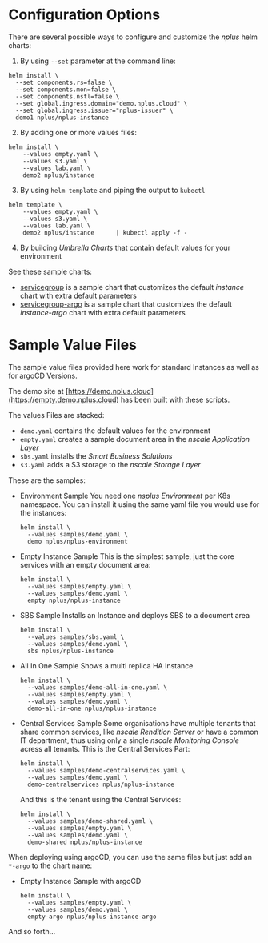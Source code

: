 # Configuration Options

There are several possible ways to configure and customize the *nplus* helm charts:

1. By using `--set` parameter at the command line:

  ```
  helm install \
    --set components.rs=false \
    --set components.mon=false \
    --set components.nstl=false \
    --set global.ingress.domain="demo.nplus.cloud" \
    --set global.ingress.issuer="nplus-issuer" \
    demo1 nplus/nplus-instance
  ```

2. By adding one or more values files:

  ```
  helm install \
      --values empty.yaml \
      --values s3.yaml \
      --values lab.yaml \
      demo2 nplus/instance
  ```

3. By using `helm template` and piping the output to `kubectl`

  ```
  helm template \
      --values empty.yaml \
      --values s3.yaml \
      --values lab.yaml \
      demo2 nplus/instance      | kubectl apply -f -
  ```

4. By building *Umbrella Charts* that contain default values for your environment

See these sample charts:

- [servicegroup](servicegroup)
  is a sample chart that customizes the default 
  *instance* chart with extra default parameters
- [servicegroup-argo](servicegroup-argo)
  is a sample chart that customizes the default 
  *instance-argo* chart with extra default parameters

# Sample Value Files

The sample value files provided here work for standard Instances as well as for argoCD Versions.

The demo site at [https://demo.nplus.cloud](https://empty.demo.nplus.cloud) has been built with these scripts.

The values Files are stacked:
- `demo.yaml` contains the default values for the environment
- `empty.yaml` creates a sample document area in the *nscale Application Layer*
- `sbs.yaml` installs the *Smart Business Solutions*
- `s3.yaml` adds a S3 storage to the *nscale Storage Layer*

These are the samples:

- Environment Sample
  You need one *nsplus Environment* per K8s namespace. You can install it using the same yaml file you would use for the instances:
  ```
  helm install \
    --values samples/demo.yaml \
    demo nplus/nplus-environment
  ```

- Empty Instance Sample
  This is the simplest sample, just the core services with an empty document area:
  ```
  helm install \
    --values samples/empty.yaml \
    --values samples/demo.yaml \
    empty nplus/nplus-instance
  ```

- SBS Sample
  Installs an Instance and deploys SBS to a document area
  ```
  helm install \
    --values samples/sbs.yaml \
    --values samples/demo.yaml \
    sbs nplus/nplus-instance
  ```

- All In One Sample
  Shows a multi replica HA Instance
  ```
  helm install \
    --values samples/demo-all-in-one.yaml \
    --values samples/empty.yaml \
    --values samples/demo.yaml \
    demo-all-in-one nplus/nplus-instance
  ```

- Central Services Sample
  Some organisations have multiple tenants that share common services, like *nscale Rendition Server* or
  have a common IT department, thus using only a single *nscale Monitoring Console* acress all tenants.
  This is the Central Services Part:
  ```
  helm install \
    --values samples/demo-centralservices.yaml \
    --values samples/demo.yaml \
    demo-centralservices nplus/nplus-instance
  ```
  And this is the tenant using the Central Services:
  ```
  helm install \
    --values samples/demo-shared.yaml \
    --values samples/empty.yaml \
    --values samples/demo.yaml \
    demo-shared nplus/nplus-instance
  ```

When deploying using argoCD, you can use the same files but just add an `*-argo` to the chart name:

- Empty Instance Sample with argoCD
  ```
  helm install \
    --values samples/empty.yaml \
    --values samples/demo.yaml \
    empty-argo nplus/nplus-instance-argo

And so forth...
